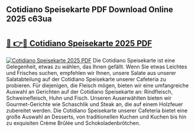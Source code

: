 ## Cotidiano Speisekarte PDF Download Online 2025 c63ua

# <h2><a href="http://gcddlii.nevu.top/?p=Cotidiano+Speisekarte">🔗 👉🔴 Cotidiano Speisekarte 2025 PDF</a></h2>

[![Cotidiano Speisekarte 2025 PDF](https://i.imgur.com/dBaPXMq.png)](http://gcddlii.nevu.top/?p=Cotidiano+Speisekarte)
Die Cotidiano Speisekarte ist eine Gelegenheit, etwas zu wählen, das Ihnen gefällt. Wenn Sie etwas Leichtes und Frisches suchen, empfehlen wir Ihnen, unsere Salate aus unserer Salatabteilung auf der Cotidiano Speisekarte unserer Cafeteria zu probieren. Für diejenigen, die Fleisch mögen, bieten wir eine umfangreiche Auswahl an Gerichten auf der Cotidiano Speisekarte an: Rindfleisch, Schweinefleisch, Huhn und Fisch. Unseren Auserwählten bieten wir Gourmet-Gerichte wie Schaschlik und Steak an, die auf einem Holzfeuer zubereitet werden. Die Cotidiano Speisekarte unserer Cafeteria bietet eine große Auswahl an Desserts, von traditionellen Kuchen und Kuchen bis hin zu exquisiten Crème Brûlée und Schokoladenbrötchen.
